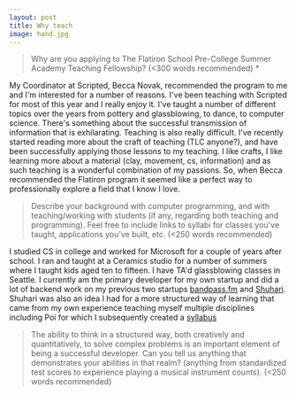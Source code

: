 ```yaml
---
layout: post
title: Why teach
image: hand.jpg
---
```


> Why are you applying to The Flatiron School Pre-College Summer Academy Teaching Fellowship? (<300 words recommended) *

My Coordinator at Scripted, Becca Novak, recommended the program to me and I'm interested for a number of reasons. I've been teaching with Scripted for most of this year and I really enjoy it. I've taught a number of different topics over the years from pottery and glassblowing, to dance, to computer science. There's something about the successful transmission of information that is exhilarating. 
Teaching is also really difficult. I've recently started reading more about the craft of teaching (TLC anyone?), and have been successfully applying those lessons to my teaching. I like crafts, I like learning more about a material (clay, movement, cs, information) and as such teaching is a wonderful combination of my passions. So, when Becca recommended the Flatiron program it seemed like a perfect way to professionally explore a field that I know I love.


> Describe your background with computer programming, and with teaching/working with students (if any, regarding both teaching and programming). Feel free to include links to syllabi for classes you've taught, applications you've built, etc. (<250 words recommended)

I studied CS in college and worked for Microsoft for a couple of years after school. I ran and taught at a Ceramics studio for a number of summers where I taught kids aged ten to fifteen. I have TA'd glassblowing classes in Seattle. I currently am the primary developer for my own startup and did a lot of backend work on my previous two startups [bandpass.fm](http://bandpass.fm) and [Shuhari](http://shuhari.io). Shuhari was also an idea I had for a more structured way of learning that came from my own experience teaching myself multiple disciplines including Poi for which I subsequently created a [syllabus](http://poi.shuhari.io)



> The ability to think in a structured way, both creatively and quantitatively, to solve complex problems is an important element of being a successful developer. Can you tell us anything that demonstrates your abilities in that realm? (anything from standardized test scores to experience playing a musical instrument counts). (<250 words recommended)